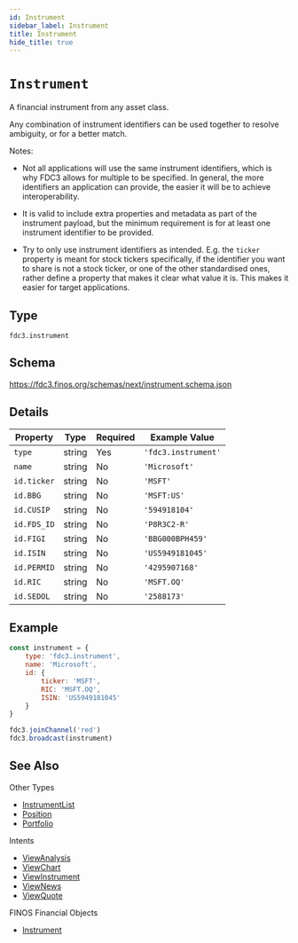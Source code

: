 ```yaml
---
id: Instrument
sidebar_label: Instrument
title: Instrument
hide_title: true
---
```

# `Instrument`

A financial instrument from any asset class.

Any combination of instrument identifiers can be used together to resolve ambiguity, or for a better match.

Notes:

- Not all applications will use the same instrument identifiers, which is why FDC3 allows for multiple to be specified.
In general, the more identifiers an application can provide, the easier it will be to achieve interoperability.

- It is valid to include extra properties and metadata as part of the instrument payload, but the minimum requirement
is for at least one instrument identifier to be provided.

- Try to only use instrument identifiers as intended. E.g. the `ticker` property is meant for stock tickers specifically,
if the identifier you want to share is not a stock ticker, or one of the other standardised ones, rather define 
a property that makes it clear what value it is. This makes it easier for target applications.

## Type

`fdc3.instrument`

## Schema

https://fdc3.finos.org/schemas/next/instrument.schema.json

## Details

| Property    | Type    | Required | Example Value       |
|-------------|---------|----------|---------------------|
| `type`      | string  | Yes      | `'fdc3.instrument'` |
| `name`      | string  | No       | `'Microsoft'`       |
| `id.ticker` | string  | No       | `'MSFT'`            |
| `id.BBG`    | string  | No       | `'MSFT:US'`         |
| `id.CUSIP`  | string  | No       | `'594918104'`       |
| `id.FDS_ID` | string  | No       | `'P8R3C2-R'`        |
| `id.FIGI`   | string  | No       | `'BBG000BPH459'`    |
| `id.ISIN`   | string  | No       | `'US5949181045'`    |
| `id.PERMID` | string  | No       | `'4295907168'`      |
| `id.RIC`    | string  | No       | `'MSFT.OQ'`         |
| `id.SEDOL`  | string  | No       | `'2588173'`         |

## Example

```js
const instrument = {
    type: 'fdc3.instrument',
    name: 'Microsoft',
    id: {
        ticker: 'MSFT',
        RIC: 'MSFT.OQ',
        ISIN: 'US5949181045'
    }
}

fdc3.joinChannel('red')
fdc3.broadcast(instrument)
```

## See Also

Other Types
- [InstrumentList](InstrumentList)
- [Position](Position)
- [Portfolio](Portfolio)

Intents
- [ViewAnalysis](../../intents/ref/ViewAnalysis)
- [ViewChart](../../intents/ref/ViewChart)
- [ViewInstrument](../../intents/ref/ViewInstrument)
- [ViewNews](../../intents/ref/ViewNews)
- [ViewQuote](../../intents/ref/ViewQuote)

FINOS Financial Objects
- [Instrument](https://fo.finos.org/docs/objects/instrument)